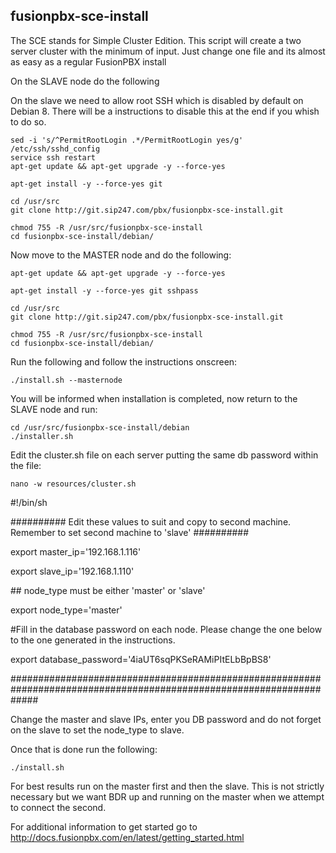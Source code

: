 fusionpbx-sce-install
--------------------------------------
The SCE stands for Simple Cluster Edition. This script will create a two server cluster with the minimum of input.
Just change one file and its almost as easy as a regular FusionPBX install

On the SLAVE node do the following

On the slave we need to allow root SSH which is disabled by default on Debian 8. There will be a instructions to disable this at the end if you whish to do so.

```
sed -i 's/^PermitRootLogin .*/PermitRootLogin yes/g' /etc/ssh/sshd_config
service ssh restart
apt-get update && apt-get upgrade -y --force-yes

apt-get install -y --force-yes git

cd /usr/src
git clone http://git.sip247.com/pbx/fusionpbx-sce-install.git

chmod 755 -R /usr/src/fusionpbx-sce-install
cd fusionpbx-sce-install/debian/
```
Now move to the MASTER node and do the following:

```
apt-get update && apt-get upgrade -y --force-yes

apt-get install -y --force-yes git sshpass

cd /usr/src
git clone http://git.sip247.com/pbx/fusionpbx-sce-install.git

chmod 755 -R /usr/src/fusionpbx-sce-install
cd fusionpbx-sce-install/debian/
```

Run the following and follow the instructions onscreen:
```
./install.sh --masternode
```

You will be informed when installation is completed, now return to the SLAVE node and run:

```
cd /usr/src/fusionpbx-sce-install/debian
./installer.sh
```

Edit the cluster.sh file on each server putting the same db password within the file:

```
nano -w resources/cluster.sh
```

<p>#!/bin/sh</p>
<p>########## Edit these values to suit and copy to second machine. Remember to set second machine to 'slave' ##########</p>
<p>export master_ip='192.168.1.116'</p>
<p>export slave_ip='192.168.1.110'</p>
<p>## node_type must be either 'master' or 'slave'</p>
<p>export node_type='master'</p>
<p>#Fill in the database password on each node. Please change the one below to the one generated in the instructions.</p>
<p>export database_password='4iaUT6sqPKSeRAMiPItELbBpBS8'</p>
<p>#####################################################################################################################</p>



<p>Change the master and slave IPs, enter you DB password and do not forget on the slave to set the node_type to slave.</p>

<p>Once that is done run the following:</p>

```
./install.sh
```

For best results run on the master first and then the slave. This is not strictly necessary but we want BDR up and running on the master when we attempt to connect the second.





For additional information to get started go to http://docs.fusionpbx.com/en/latest/getting_started.html 


